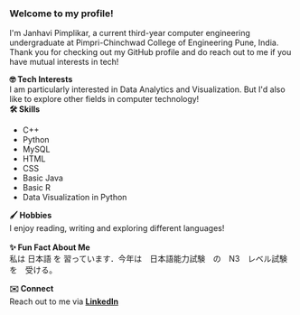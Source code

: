 ### Welcome to my profile!

I'm Janhavi Pimplikar, a current third-year computer engineering undergraduate at Pimpri-Chinchwad College of Engineering Pune, India. Thank you for checking out my GitHub profile and do reach out to me if you have mutual interests in tech!

**🤓 Tech Interests** 
\
I am particularly interested in Data Analytics and Visualization. But I'd also like to explore other fields in computer technology!
\
**🛠️ Skills** 
* C++
* Python
* MySQL
* HTML
* CSS
* Basic Java
* Basic R
* Data Visualization in Python



**🖌️ Hobbies**
\
I enjoy reading, writing and exploring different languages!
\
\
**✨ Fun Fact About Me**
\
私は 日本語 を 習っています．今年は　日本語能力試験　の　N3　レベル試験　を　受ける。

**✉️ Connect**
\
Reach out to me via
[**LinkedIn**](https://www.linkedin.com/in/janhavi-pimplikar-0087ab1ba/)
